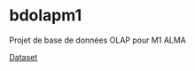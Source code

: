 # bdolapm1

Projet de base de données OLAP pour M1 ALMA

[Dataset](http://data.nantes.fr/donnees/detail/inventaire-des-collections-du-musee-darts-de-nantes/)

